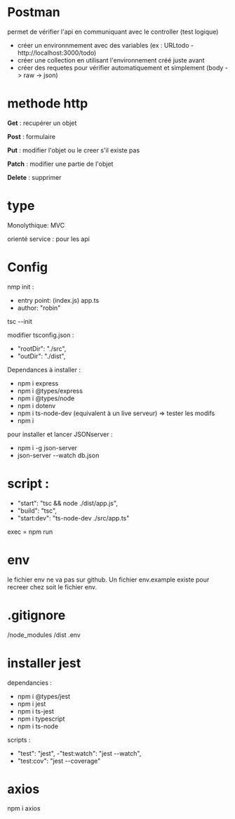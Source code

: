 # Postman

permet de vérifier l'api en communiquant avec le controller (test logique)

- créer un environnmement avec des variables (ex : URLtodo - http://localhost:3000/todo)
- créer une collection en utilisant l'environnement créé juste avant
- créer des requetes pour vérifier automatiquement et simplement (body -> raw -> json)

# methode http

**Get** : recupérer un objet

**Post** : formulaire

**Put** : modifier l'objet ou le creer s'il existe pas

**Patch** : modifier une partie de l'objet

**Delete** : supprimer

# type

Monolythique: MVC

orienté service : pour les api

# Config

nmp init :

- entry point: (index.js) app.ts
- author: "robin"

tsc --init

modifier tsconfig.json :

- "rootDir": "./src",
- "outDir": "./dist",

Dependances à installer :

- npm i express
- npm i @types/express
- npm i @types/node
- npm i dotenv
- npm i ts-node-dev (equivalent à un live serveur) => tester les modifs
- npm i

pour installer et lancer JSONserver :

- npm i -g json-server
- json-server --watch db.json

# script :

- "start": "tsc && node ./dist/app.js",
- "build": "tsc",
- "start:dev": "ts-node-dev ./src/app.ts"

exec = npm run <cmd>

# env

le fichier env ne va pas sur github.
Un fichier env.example existe pour recreer chez soit le fichier env.

# .gitignore

/node_modules
/dist <!-- le build de l'application, on ne l'envoie pas, car on peut l'avoir en transpilant le code. -->
.env <!-- proteger les données sensibles. -->

# installer jest

dependancies :

- npm i @types/jest
- npm i jest
- npm i ts-jest
- npm i typescript
- npm i ts-node

scripts :

- "test": "jest",
  -"test:watch": "jest --watch",
- "test:cov": "jest --coverage"

# axios

npm i axios
